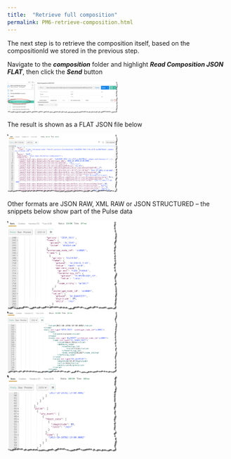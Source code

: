 ```yaml
---
title:  "Retrieve full composition"
permalink: PM6-retrieve-composition.html
---
```


The next step is to retrieve the composition itself, based on the compositionId we stored in the previous step.

Navigate to the ***composition*** folder and highlight ***Read Composition JSON FLAT***, then click the ***Send*** button

<img src="/Images/RetrieveComposition.jpg" alt="Retrieve composition" width="50%" height="50%">

The result is shown as a FLAT JSON file below

<img src="/Images/RetrieveCompositionResult.jpg" alt="Retrieve composition result" width="50%" height="50%">

Other formats are JSON RAW, XML RAW or JSON STRUCTURED – the snippets below show part of the Pulse data

<img src="/Images/RetrieveCompositionResultOtherFormats1.jpg" alt="JSON RAW" width="50%" height="50%">

<img src="/Images/RetrieveCompositionResultOtherFormats2.jpg" alt="XML RAW" width="50%" height="50%">

<img src="/Images/RetrieveCompositionResultOtherFormats3.jpg" alt="JSON STRUCTURED" width="50%" height="50%">
